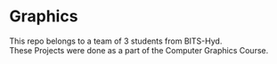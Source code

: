 # Graphics
<p>This repo belongs to a team of 3 students from BITS-Hyd.<br>
These Projects were done as a part of the Computer Graphics Course.</p>

